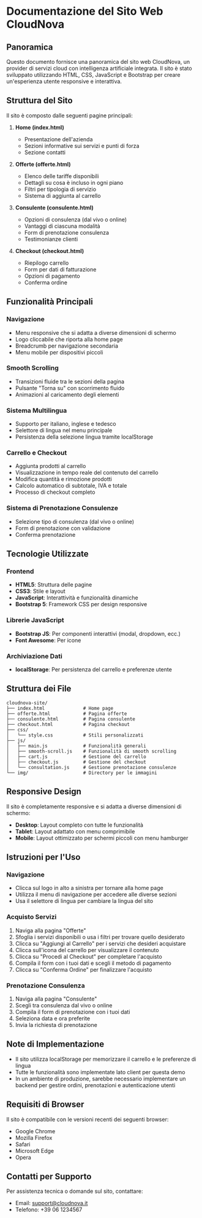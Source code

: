 # Documentazione del Sito Web CloudNova

## Panoramica
Questo documento fornisce una panoramica del sito web CloudNova, un provider di servizi cloud con intelligenza artificiale integrata. Il sito è stato sviluppato utilizzando HTML, CSS, JavaScript e Bootstrap per creare un'esperienza utente responsive e interattiva.

## Struttura del Sito
Il sito è composto dalle seguenti pagine principali:

1. **Home (index.html)**
   - Presentazione dell'azienda
   - Sezioni informative sui servizi e punti di forza
   - Sezione contatti

2. **Offerte (offerte.html)**
   - Elenco delle tariffe disponibili
   - Dettagli su cosa è incluso in ogni piano
   - Filtri per tipologia di servizio
   - Sistema di aggiunta al carrello

3. **Consulente (consulente.html)**
   - Opzioni di consulenza (dal vivo o online)
   - Vantaggi di ciascuna modalità
   - Form di prenotazione consulenza
   - Testimonianze clienti

4. **Checkout (checkout.html)**
   - Riepilogo carrello
   - Form per dati di fatturazione
   - Opzioni di pagamento
   - Conferma ordine

## Funzionalità Principali

### Navigazione
- Menu responsive che si adatta a diverse dimensioni di schermo
- Logo cliccabile che riporta alla home page
- Breadcrumb per navigazione secondaria
- Menu mobile per dispositivi piccoli

### Smooth Scrolling
- Transizioni fluide tra le sezioni della pagina
- Pulsante "Torna su" con scorrimento fluido
- Animazioni al caricamento degli elementi

### Sistema Multilingua
- Supporto per italiano, inglese e tedesco
- Selettore di lingua nel menu principale
- Persistenza della selezione lingua tramite localStorage

### Carrello e Checkout
- Aggiunta prodotti al carrello
- Visualizzazione in tempo reale del contenuto del carrello
- Modifica quantità e rimozione prodotti
- Calcolo automatico di subtotale, IVA e totale
- Processo di checkout completo

### Sistema di Prenotazione Consulenze
- Selezione tipo di consulenza (dal vivo o online)
- Form di prenotazione con validazione
- Conferma prenotazione

## Tecnologie Utilizzate

### Frontend
- **HTML5**: Struttura delle pagine
- **CSS3**: Stile e layout
- **JavaScript**: Interattività e funzionalità dinamiche
- **Bootstrap 5**: Framework CSS per design responsive

### Librerie JavaScript
- **Bootstrap JS**: Per componenti interattivi (modal, dropdown, ecc.)
- **Font Awesome**: Per icone

### Archiviazione Dati
- **localStorage**: Per persistenza del carrello e preferenze utente

## Struttura dei File

```
cloudnova-site/
├── index.html              # Home page
├── offerte.html            # Pagina offerte
├── consulente.html         # Pagina consulente
├── checkout.html           # Pagina checkout
├── css/
│   └── style.css           # Stili personalizzati
├── js/
│   ├── main.js             # Funzionalità generali
│   ├── smooth-scroll.js    # Funzionalità di smooth scrolling
│   ├── cart.js             # Gestione del carrello
│   ├── checkout.js         # Gestione del checkout
│   └── consultation.js     # Gestione prenotazione consulenze
└── img/                    # Directory per le immagini
```

## Responsive Design
Il sito è completamente responsive e si adatta a diverse dimensioni di schermo:
- **Desktop**: Layout completo con tutte le funzionalità
- **Tablet**: Layout adattato con menu comprimibile
- **Mobile**: Layout ottimizzato per schermi piccoli con menu hamburger

## Istruzioni per l'Uso

### Navigazione
- Clicca sul logo in alto a sinistra per tornare alla home page
- Utilizza il menu di navigazione per accedere alle diverse sezioni
- Usa il selettore di lingua per cambiare la lingua del sito

### Acquisto Servizi
1. Naviga alla pagina "Offerte"
2. Sfoglia i servizi disponibili o usa i filtri per trovare quello desiderato
3. Clicca su "Aggiungi al Carrello" per i servizi che desideri acquistare
4. Clicca sull'icona del carrello per visualizzare il contenuto
5. Clicca su "Procedi al Checkout" per completare l'acquisto
6. Compila il form con i tuoi dati e scegli il metodo di pagamento
7. Clicca su "Conferma Ordine" per finalizzare l'acquisto

### Prenotazione Consulenza
1. Naviga alla pagina "Consulente"
2. Scegli tra consulenza dal vivo o online
3. Compila il form di prenotazione con i tuoi dati
4. Seleziona data e ora preferite
5. Invia la richiesta di prenotazione

## Note di Implementazione
- Il sito utilizza localStorage per memorizzare il carrello e le preferenze di lingua
- Tutte le funzionalità sono implementate lato client per questa demo
- In un ambiente di produzione, sarebbe necessario implementare un backend per gestire ordini, prenotazioni e autenticazione utenti

## Requisiti di Browser
Il sito è compatibile con le versioni recenti dei seguenti browser:
- Google Chrome
- Mozilla Firefox
- Safari
- Microsoft Edge
- Opera

## Contatti per Supporto
Per assistenza tecnica o domande sul sito, contattare:
- Email: support@cloudnova.it
- Telefono: +39 06 1234567

